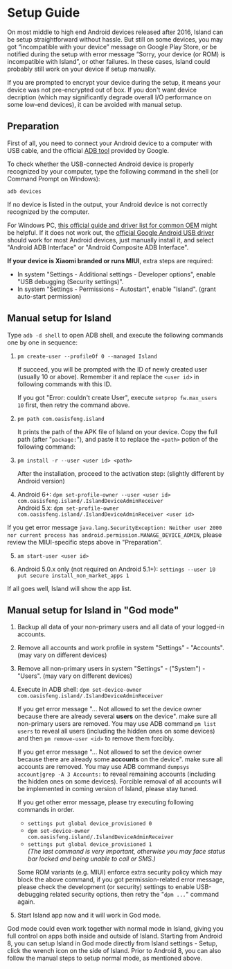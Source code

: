 Setup Guide
=============

On most middle to high end Android devices released after 2016, Island can be setup straightforward without hassle. But still on some devices, you may got “incompatible with your device” message on Google Play Store, or be notified during the setup with error message “Sorry, your device (or ROM) is incompatible with Island”, or other failures. In these cases, Island could probably still work on your device if setup manually.

If you are prompted to encrypt your device during the setup, it means your device was not pre-encrypted out of box. If you don't want device decription (which may significantly degrade overall I/O performance on some low-end devices), it can be avoided with manual setup.


Preparation
-------------

First of all, you need to connect your Android device to a computer with USB cable, and the official [ADB tool](https://developer.android.com/studio/releases/platform-tools.html) provided by Google.

To check whether the USB-connected Android device is properly recognized by your computer, type the following command in the shell (or Command Prompt on Windows):

`adb devices`

If no device is listed in the output, your Android device is not correctly recognized by the computer.

For Windows PC, [this official guide and driver list for common OEM](https://developer.android.com/studio/run/oem-usb.html) might be helpful. If it does not work out, the [official Google Android USB driver](http://dl.google.com/android/repository/usb_driver_r11-windows.zip) should work for most Android devices, just manually install it, and select "Android ADB Interface" or "Android Composite ADB Interface".

**If your device is Xiaomi branded or runs MIUI**, extra steps are required:

- In system "Settings - Additional settings - Developer options", enable "USB debugging (Security settings)".
- In system "Settings - Permissions - Autostart", enable "Island". (grant auto-start permission)

Manual setup for Island
-------------------------

Type `adb -d shell` to open ADB shell, and execute the following commands one by one in sequence:

1. `pm create-user --profileOf 0 --managed Island`

   If succeed, you will be prompted with the ID of newly created user (usually 10 or above). Remember it and replace the `<user id>` in following commands with this ID.

   If you got "Error: couldn't create User", execute `setprop fw.max_users 10` first, then retry the command above.

2. `pm path com.oasisfeng.island`

   It prints the path of the APK file of Island on your device. Copy the full path (after "`package:`"), and paste it to replace the `<path>` potion of the following command:

3. `pm install -r --user <user id> <path>`

   After the installation, proceed to the activation step: (slightly different by Android version)

4. Android 6+: `dpm set-profile-owner --user <user id> com.oasisfeng.island/.IslandDeviceAdminReceiver`</br>
   Android 5.x: `dpm set-profile-owner com.oasisfeng.island/.IslandDeviceAdminReceiver <user id>`

If you get error message `java.lang.SecurityException: Neither user 2000 nor current process has android.permission.MANAGE_DEVICE_ADMIN`, please review the MIUI-specific steps above in "Preparation".

5. `am start-user <user id>`

6. Android 5.0.x only (not required on Android 5.1+): `settings --user 10 put secure install_non_market_apps 1`

If all goes well, Island will show the app list.


Manual setup for Island in "God mode"
---------------------------------------

1. Backup all data of your non-primary users and all data of your logged-in accounts.

2. Remove all accounts and work profile in system "Settings" - "Accounts". (may vary on different devices)

3. Remove all non-primary users in system "Settings" - ("System") - "Users". (may vary on different devices)

4. Execute in ADB shell: `dpm set-device-owner com.oasisfeng.island/.IslandDeviceAdminReceiver`

   If you get error message "... Not allowed to set the device owner because there are already several **users** on the device". make sure all non-primary users are removed. You may use ADB command `pm list users` to reveal all users (including the hidden ones on some devices) and then `pm remove-user <id>` to remove them forcibly.

   If you get error message "... Not allowed to set the device owner because there are already some **accounts** on the device". make sure all accounts are removed. You may use ADB command `dumpsys account|grep -A 3 Accounts:` to reveal remaining accounts (including the hidden ones on some devices). Forcible removal of all accounts will be implemented in coming version of Island, please stay tuned.

   If you get other error message, please try executing following commands in order.  
   - `settings put global device_provisioned 0`  
   - `dpm set-device-owner com.oasisfeng.island/.IslandDeviceAdminReceiver`  
   - `settings put global device_provisioned 1`  
   *(The last command is very important, otherwise you may face status bar locked and being unable to call or SMS.)*

   Some ROM variants (e.g. MIUI) enforce extra security policy which may block the above command, if you got permission-related error message, please check the development (or security) settings to enable USB-debugging related security options, then retry the "`dpm ...`" command again.

5. Start Island app now and it will work in God mode.

God mode could even work together with normal mode in Island, giving you full control on apps both inside and outside of Island. Starting from Android 8, you can setup Island in God mode directly from Island settings - Setup, click the wrench icon on the side of Island. Prior to Android 8, you can also follow the manual steps to setup normal mode, as mentioned above.
